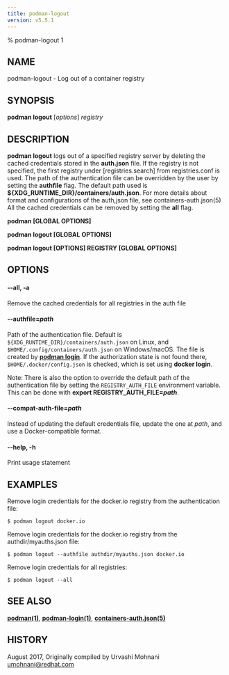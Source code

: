 ```yaml
---
title: podman-logout
version: v5.5.1
---
```


% podman-logout 1

## NAME
podman\-logout - Log out of a container registry

## SYNOPSIS
**podman logout** [*options*] *registry*

## DESCRIPTION
**podman logout** logs out of a specified registry server by deleting the cached credentials
stored in the **auth.json** file. If the registry is not specified, the first registry under [registries.search]
from registries.conf is used. The path of the authentication file can be overridden by the user by setting the **authfile** flag.
The default path used is **${XDG\_RUNTIME\_DIR}/containers/auth.json**. For more details about format and configurations of the auth,json file, see containers-auth.json(5)
All the cached credentials can be removed by setting the **all** flag.

**podman [GLOBAL OPTIONS]**

**podman logout [GLOBAL OPTIONS]**

**podman logout [OPTIONS] REGISTRY [GLOBAL OPTIONS]**

## OPTIONS

#### **--all**, **-a**

Remove the cached credentials for all registries in the auth file


[//]: # (BEGIN included file options/authfile.md)
#### **--authfile**=*path*

Path of the authentication file. Default is `${XDG_RUNTIME_DIR}/containers/auth.json` on Linux, and `$HOME/.config/containers/auth.json` on Windows/macOS.
The file is created by **[podman login](podman-login.1.md)**. If the authorization state is not found there, `$HOME/.docker/config.json` is checked, which is set using **docker login**.

Note: There is also the option to override the default path of the authentication file by setting the `REGISTRY_AUTH_FILE` environment variable. This can be done with **export REGISTRY_AUTH_FILE=_path_**.

[//]: # (END   included file options/authfile.md)


[//]: # (BEGIN included file options/compat-auth-file.md)
#### **--compat-auth-file**=*path*

Instead of updating the default credentials file, update the one at *path*, and use a Docker-compatible format.

[//]: # (END   included file options/compat-auth-file.md)

#### **--help**, **-h**

Print usage statement

## EXAMPLES

Remove login credentials for the docker.io registry from the authentication file:
```
$ podman logout docker.io
```

Remove login credentials for the docker.io registry from the authdir/myauths.json file:
```
$ podman logout --authfile authdir/myauths.json docker.io
```

Remove login credentials for all registries:
```
$ podman logout --all
```

## SEE ALSO
**[podman(1)](podman.1.md)**, **[podman-login(1)](podman-login.1.md)**, **[containers-auth.json(5)](https://github.com/containers/image/blob/main/docs/containers-auth.json.5.md)**

## HISTORY
August 2017, Originally compiled by Urvashi Mohnani <umohnani@redhat.com>
